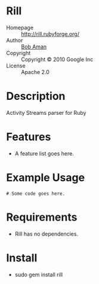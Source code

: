 # Rill

<dl>
  <dt>Homepage</dt><dd><a href="http://rill.rubyforge.org/">http://rill.rubyforge.org/</a></dd>
  <dt>Author</dt><dd><a href="mailto:bob@sporkmonger.com">Bob Aman</a></dd>
  <dt>Copyright</dt><dd>Copyright © 2010 Google Inc</dd>
  <dt>License</dt><dd>Apache 2.0</dd>
</dl>

# Description

Activity Streams parser for Ruby

# Features

* A feature list goes here.

# Example Usage

    # Some code goes here.

# Requirements

* Rill has no dependencies.

# Install

* sudo gem install rill
